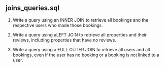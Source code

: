 ## joins_queries.sql
1. Write a query using an INNER JOIN to retrieve all bookings and the respective users who made those bookings.

2. Write a query using aLEFT JOIN to retrieve all properties and their reviews, including properties that have no reviews.

3. Write a query using a FULL OUTER JOIN to retrieve all users and all bookings, even if the user has no booking or a booking is not linked to a user.
